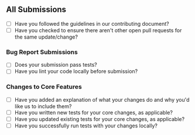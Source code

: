 ## All Submissions

* [ ] Have you followed the guidelines in our contributing document?
* [ ] Have you checked to ensure there aren't other open pull requests for the same update/change?

### Bug Report Submissions

* [ ] Does your submission pass tests?
* [ ] Have you lint your code locally before submission?

### Changes to Core Features

* [ ] Have you added an explanation of what your changes do and why you'd like us to include them?
* [ ] Have you written new tests for your core changes, as applicable?
* [ ] Have you updated existing tests for your core changes, as applicable?
* [ ] Have you successfully run tests with your changes locally?